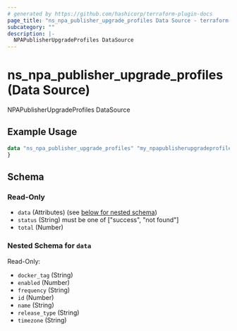 ```yaml
---
# generated by https://github.com/hashicorp/terraform-plugin-docs
page_title: "ns_npa_publisher_upgrade_profiles Data Source - terraform-provider-ns"
subcategory: ""
description: |-
  NPAPublisherUpgradeProfiles DataSource
---
```


# ns_npa_publisher_upgrade_profiles (Data Source)

NPAPublisherUpgradeProfiles DataSource

## Example Usage

```terraform
data "ns_npa_publisher_upgrade_profiles" "my_npapublisherupgradeprofiles" {
}
```

<!-- schema generated by tfplugindocs -->
## Schema

### Read-Only

- `data` (Attributes) (see [below for nested schema](#nestedatt--data))
- `status` (String) must be one of ["success", "not found"]
- `total` (Number)

<a id="nestedatt--data"></a>
### Nested Schema for `data`

Read-Only:

- `docker_tag` (String)
- `enabled` (Number)
- `frequency` (String)
- `id` (Number)
- `name` (String)
- `release_type` (String)
- `timezone` (String)


